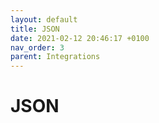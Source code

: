 ```yaml
---
layout: default
title: JSON
date: 2021-02-12 20:46:17 +0100
nav_order: 3
parent: Integrations
---
```


# JSON


